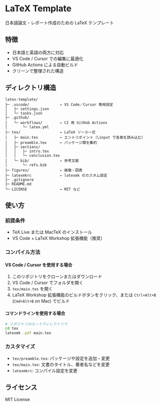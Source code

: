 # LaTeX Template

日本語論文・レポート作成のための LaTeX テンプレート

## 特徴

- 日本語と英語の両方に対応
- VS Code / Cursor での編集に最適化
- GitHub Actions による自動ビルド
- クリーンで整理された構造

## ディレクトリ構造

```
latex-template/
├─ .vscode/              ← VS Code／Cursor 専用設定
│   ├─ settings.json
│   └─ tasks.json
├─ .github/
│   └─ workflows/        ← CI 用 GitHub Actions
│       └─ latex.yml
├─ tex/                  ← LaTeX ソース一式
│   ├─ main.tex          ← エントリポイント（\input で各章を読み込む）
│   ├─ preamble.tex      ← パッケージ類を集約
│   ├─ sections/
│   │   ├─ intro.tex
│   │   └─ conclusion.tex
│   └─ bib/              ← 参考文献
│       └─ refs.bib
├─ figures/              ← 画像・図表
├─ latexmkrc             ← latexmk のカスタム設定
├─ .gitignore
├─ README.md
└─ LICENSE               ← MIT など
```

## 使い方

### 前提条件

- TeX Live または MacTeX のインストール
- VS Code + LaTeX Workshop 拡張機能（推奨）

### コンパイル方法

#### VS Code / Cursor を使用する場合

1. このリポジトリをクローンまたはダウンロード
2. VS Code / Cursor でフォルダを開く
3. `tex/main.tex` を開く
4. LaTeX Workshop 拡張機能のビルドボタンをクリック、または `Ctrl+Alt+B` (`Cmd+Alt+B` on Mac) でビルド

#### コマンドラインを使用する場合

```bash
# リポジトリのルートディレクトリで
cd tex
latexmk -pdf main.tex
```

### カスタマイズ

- `tex/preamble.tex`: パッケージや設定を追加・変更
- `tex/main.tex`: 文書のタイトル、著者名などを変更
- `latexmkrc`: コンパイル設定を変更

## ライセンス

MIT License
